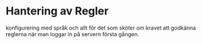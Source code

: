 # Hantering av Regler
konfigurering med språk och allt för det som sköter om kravet att godkänna reglerna när man loggar in på servern första gången.
